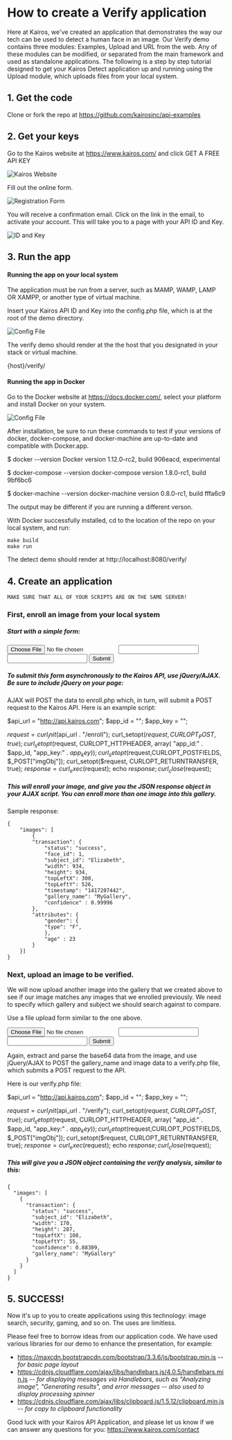 # How to create a Verify application

Here at Kairos, we've created an application that demonstrates the way our tech can be used to detect a human face in an image.  Our Verify demo contains three modules: Examples, Upload and URL from the web.  Any of these modules can be modified, or separated from the main framework and used as standalone applications.  The following is a step by step tutorial designed to get your Kairos Detect application up and running using the Upload module, which uploads files from your local system. 

## 1. Get the code

Clone or fork the repo at https://github.com/kairosinc/api-examples

## 2. Get your keys

Go to the Kairos website at https://www.kairos.com/ and click GET A FREE API KEY

![Kairos Website](/php-demo/detect/docs/kairos_website.png?raw=true)

Fill out the online form.

![Registration Form](/php-demo/detect/docs/registration_form.png?raw=true)

You will receive a confirmation email.  Click on the link in the email, to activate your account.  This will take you to a page with your API ID and Key.

![ID and Key](/php-demo/detect/docs/id_and_key.png?raw=true)

## 3. Run the app 

#### Running the app on your local system

The application must be run from a server, such as MAMP, WAMP, LAMP OR XAMPP, or another type of virtual machine.

Insert your Kairos API ID and Key into the config.php file, which is at the root of the demo directory.

![Config File](/php-demo/detect/docs/config_file.png?raw=true)

The verify demo should render at the the host that you designated in your stack or virtual machine. 

{host}/verify/

#### Running the app in Docker

Go to the Docker website at https://docs.docker.com/, select your platform and install Docker on your system.

![Config File](/php-demo/detect/docs/docker_website.png?raw=true)

After installation, be sure to run these commands to test if your versions of docker, docker-compose, and docker-machine are up-to-date and compatible with Docker.app.

  $ docker --version
  Docker version 1.12.0-rc2, build 906eacd, experimental

  $ docker-compose --version
  docker-compose version 1.8.0-rc1, build 9bf6bc6

  $ docker-machine --version
  docker-machine version 0.8.0-rc1, build fffa6c9
  
The output may be different if you are running a different verson.

With Docker successfully installed, cd to the location of the repo on your local system, and run:

    make build
    make run
    
The detect demo should render at http://localhost:8080/verify/

## 4. Create an application

`MAKE SURE THAT ALL OF YOUR SCRIPTS ARE ON THE SAME SERVER!`

### First, enroll an image from your local system

##### Start with a simple form:

<form method="post" enctype="multipart/form-data"> 
    <input type="file" id="imageFile" />
    <input type="text" id="galleryName" />
    <input type="text" id="subjectId" />
    <input type="submit" id="formSubmit" />
</form>
                    
##### To submit this form asynchronously to the Kairos API, use jQuery/AJAX.  Be sure to include jQuery on your page:

<script src="https://ajax.googleapis.com/ajax/libs/jquery/1.11.3/jquery.min.js"></script>

<script>
    $("#formSubmit").click(function(e) {
        e.preventDefault();
        var file = $('#imageFile')[0].files[0]; `this is your uploaded file`
        var reader  = new FileReader(); `instantiate FileReader, which is a web API`
        reader.readAsDataURL(file); `the readAsDataURL method reads the contents of your file`
        reader.onloadend = function () { `after FileReader has loaded, send image data to API`
          var imageData = reader.result; `this is the base64 data of your image`
          imageData = parseImageData(imageData); `the string at the beginning of the base64 data must be removed using parseImageData()`
          var data = {};
          imgObj = { 
            "image"   : imageData,
            "gallery_name" : $("#galleryName").val(),
            "subject_id" : $("#subjectId").val()
          };
          data.imgObj = JSON.stringify(imgObj);
          $.ajax({
            url      : "enroll.php",
            type     : "POST",
            data     :  data,
            dataType : 'text'
          }).done(function(response) {
            console.log(response)
          });
        }
    }); 
    
    Parsing function:
    var parseImageData = function(imageData) {
        imageData = imageData.replace("data:image/jpeg;base64,", "");
        imageData = imageData.replace("data:image/jpg;base64,", "");
        imageData = imageData.replace("data:image/png;base64,", "");
        imageData = imageData.replace("data:image/gif;base64,", "");
        imageData = imageData.replace("data:image/bmp;base64,", "");
        return imageData;
    }
</script>

AJAX will POST the data to enroll.php which, in turn, will submit a POST request to the Kairos API.  Here is an example script:


$api_url = "http://api.kairos.com";
$app_id = "";
$app_key = "";

$request = curl_init($api_url . "/enroll");
curl_setopt($request, CURLOPT_POST, true);
curl_setopt($request, CURLOPT_HTTPHEADER, array(
    "app_id:" . $app_id, 
    "app_key:" . $app_key
    )
);
curl_setopt($request,CURLOPT_POSTFIELDS, $_POST["imgObj"]);
curl_setopt($request, CURLOPT_RETURNTRANSFER, true);
$response = curl_exec($request);
echo $response;
curl_close($request);


##### This will enroll your image, and give you the JSON response object in your AJAX script.  You can enroll more than one image into this gallery.

Sample response:

    {
        "images": [
            {
            "transaction": {
                "status": "success",
                "face_id": 1,
                "subject_id": "Elizabeth",
                "width": 934,
                "height": 934,
                "topLeftX": 300,
                "topLeftY": 526,
                "timestamp": "1417207442",
                "gallery_name": "MyGallery",
                "confidence" : 0.99996
            },
            "attributes": {
                "gender": {
                "type": "F",
                },
                "age" : 23
            }
        }]
    }

### Next, upload an image to be verified.

We will now upload another image into the gallery that we created above to see if our image matches any images that we enrolled previously.  We need to specify which gallery and subject we should search against to compare.  

Use a file upload form similar to the one above.

<form method="post" enctype="multipart/form-data"> 
    <input type="file" id="imageFile" />
    <input type="text" id="galleryName" />
    <input type="text" id="subjectId" />
    <input type="submit" id="formSubmit" />
</form>

Again, extract and parse the base64 data from the image, and use jQuery/AJAX to POST the gallery_name and image data to a verify.php file, which submits a POST request to the API.

<script>
    $("#formSubmit").click(function(e) {
        e.preventDefault();
    var file = $('#imageFile')[0].files[0]; 
    var reader  = new FileReader(); 
    reader.readAsDataURL(file); 
    reader.onloadend = function () { 
    var imageData = reader.result; 
    imageData = parseImageData(imageData); 
    var data = {};
    imgObj = { 
    "image"   : imageData,
    "gallery_name" : $("#galleryName").val(),
    "subject_id" : $("#subjectId").val()
    };
    data.imgObj = JSON.stringify(imgObj);

    $.ajax({
        url      : "verify.php",
        type     : "POST",
        data     :  data,
        dataType : 'text'
      }).done(function(response) {
        console.log(response)
    });
</script>

Here is our verify.php file:

$api_url = "http://api.kairos.com";
$app_id = "";
$app_key = "";

$request = curl_init($api_url . "/verify");
curl_setopt($request, CURLOPT_POST, true);
curl_setopt($request, CURLOPT_HTTPHEADER, array(
    "app_id:" . $app_id, 
    "app_key:" . $app_key
    )
);
curl_setopt($request,CURLOPT_POSTFIELDS, $_POST["imgObj"]);
curl_setopt($request, CURLOPT_RETURNTRANSFER, true);
$response = curl_exec($request);
echo $response;
curl_close($request);

##### This will give you a JSON object containing the verify analysis, similar to this:
    {
      "images": [
        {
          "transaction": {
            "status": "success",
            "subject_id": "Elizabeth",
            "width": 170,
            "height": 287,
            "topLeftX": 108,
            "topLeftY": 55,
            "confidence": 0.88309,
            "gallery_name": "MyGallery"
          }
        }
      ]
    }

## 5. SUCCESS! 

Now it's up to you to create applications using this technology: image search, security, gaming, and so on.  The uses are limitless.

Please feel free to borrow ideas from our application code.  We have used various libraries for our demo to enhance the presentation, for example:

* https://maxcdn.bootstrapcdn.com/bootstrap/3.3.6/js/bootstrap.min.js -- *for basic page layout*
* https://cdnjs.cloudflare.com/ajax/libs/handlebars.js/4.0.5/handlebars.min.js -- *for displaying messages via Handlebars, such as "Analyzing image", "Generating results", and error messages -- also used to display processing spinner*
* https://cdnjs.cloudflare.com/ajax/libs/clipboard.js/1.5.12/clipboard.min.js -- *for copy to clipboard functionality*

Good luck with your Kairos API Application, and please let us know if we can answer any questions for you: https://www.kairos.com/contact

            

